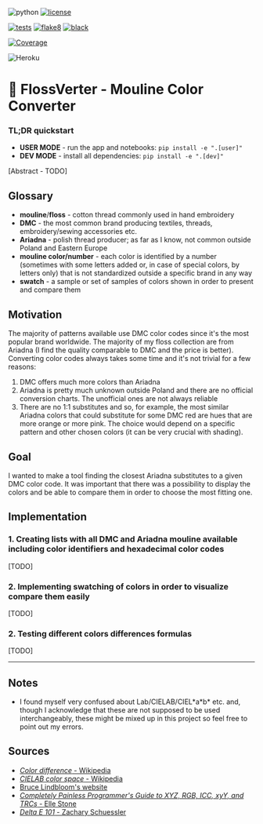 ![python](https://img.shields.io/badge/python-v.3.9-blue) [![license](https://img.shields.io/github/license/juliaszulc/flossverter)](https://github.com/JuliaSzulc/flossverter/blob/main/LICENSE.md)

[![tests](https://img.shields.io/github/workflow/status/juliaszulc/flossverter/tests?label=tests)](https://github.com/JuliaSzulc/flossverter/actions/workflows/tests.yml)
[![flake8](https://img.shields.io/github/workflow/status/juliaszulc/flossverter/flake8?label=flake8)](https://github.com/JuliaSzulc/flossverter/actions/workflows/flake8.yml)
[![black](https://img.shields.io/github/workflow/status/juliaszulc/flossverter/black?label=black)](https://github.com/JuliaSzulc/flossverter/actions/workflows/black.yaml)

<!-- [START BADGES] -->
<!-- Please keep comment here to allow auto update -->
[![Coverage](https://img.shields.io/static/v1?label=coverage&message=88%&color=green)](https://img.shields.io/static/v1?label=coverage&message=88%&color=green)
<!-- [END BADGES] -->

![Heroku](https://pyheroku-badge.herokuapp.com/?app=flossverter&style=flat)

# 🧵 FlossVerter - Mouline Color Converter

### TL;DR quickstart
- **USER MODE** - run the app and notebooks:
`pip install -e ".[user]"`
- **DEV MODE** - install all dependencies:
`pip install -e ".[dev]"`

[Abstract - TODO]

## Glossary
* **mouline**/**floss** - cotton thread commonly used in hand embroidery
* **DMC** - the most common brand producing textiles, threads, embroidery/sewing accessories etc.
* **Ariadna** - polish thread producer; as far as I know, not common outside Poland and Eastern Europe
* **mouline color/number** - each color is identified by a number (sometimes with some letters added or, in case of special colors, by letters only) that is not standardized outside a specific brand in any way
* **swatch** - a sample or set of samples of colors shown in order to present and compare them

## Motivation
The majority of patterns available use DMC color codes since it's the most popular brand worldwide. The majority of my floss collection are from Ariadna (I find the quality comparable to DMC and the price is better). Converting color codes always takes some time and it's not trivial for a few reasons:
1. DMC offers much more colors than Ariadna
2. Ariadna is pretty much unknown outside Poland and there are no official conversion charts. The unofficial ones are not always reliable
3. There are no 1:1 substitutes and so, for example, the most similar Ariadna colors that could substitute for some DMC red are hues that are more orange or more pink. The choice would depend on a specific pattern and other chosen colors (it can be very crucial with shading).

## Goal
I wanted to make a tool finding the closest Ariadna substitutes to a given DMC color code. It was important that there was a possibility to display the colors and be able to compare them in order to choose the most fitting one.

## Implementation
### 1. Creating lists with all DMC and Ariadna mouline available including color identifiers and hexadecimal color codes
[TODO]
### 2. Implementing swatching of colors in order to visualize compare them easily
[TODO]
### 2. Testing different colors differences formulas
[TODO]

___
## Notes
* I found myself very confused about Lab/CIELAB/CIEL\*a\*b\* etc. and, though I acknowledge that these are not supposed to be used interchangeably, these might be mixed up in this project so feel free to point out my errors.
## Sources
* [*Color difference* - Wikipedia](https://en.wikipedia.org/wiki/Color_difference)
* [*CIELAB color space* - Wikipedia](https://en.wikipedia.org/wiki/CIELAB_color_space)
* [Bruce Lindbloom's website](http://www.brucelindbloom.com/)
* [*Completely Painless Programmer's Guide to XYZ, RGB, ICC, xyY, and TRCs* - Elle Stone](https://ninedegreesbelow.com/photography/xyz-rgb.html)
* [*Delta E 101* - Zachary Schuessler](https://zschuessler.github.io/DeltaE/learn/)

